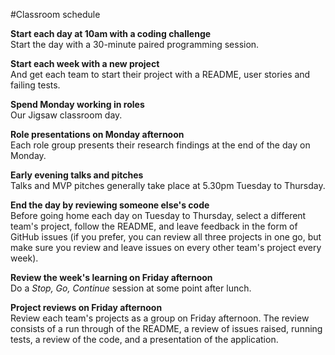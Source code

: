 #Classroom schedule  

**Start each day at 10am with a coding challenge**     
Start the day with a 30-minute paired programming session. 

**Start each week with a new project**     
And get each team to start their project with a README, user stories and failing tests.  

**Spend Monday working in roles**    
Our Jigsaw classroom day.  

**Role presentations on Monday afternoon**     
Each role group presents their research findings at the end of the day on Monday.  

**Early evening talks and pitches**     
Talks and MVP pitches generally take place at 5.30pm Tuesday to Thursday.  

**End the day by reviewing someone else's code**     
Before going home each day on Tuesday to Thursday, select a different team's project, follow the README, and leave feedback in the form of GitHub issues (if you prefer, you can review all three projects in one go, but make sure you review and leave issues on every other team's project every week).  

**Review the week's learning on Friday afternoon**     
Do a *Stop, Go, Continue* session at some point after lunch.  

**Project reviews on Friday afternoon**     
Review each team's projects as a group on Friday afternoon. The review consists of a run through of the README, a review of issues raised, running tests, a review of the code, and a presentation of the application. 


